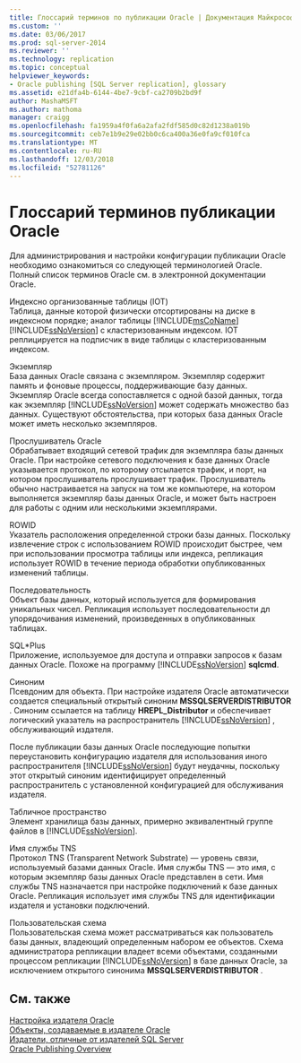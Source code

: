 ```yaml
---
title: Глоссарий терминов по публикации Oracle | Документация Майкрософт
ms.custom: ''
ms.date: 03/06/2017
ms.prod: sql-server-2014
ms.reviewer: ''
ms.technology: replication
ms.topic: conceptual
helpviewer_keywords:
- Oracle publishing [SQL Server replication], glossary
ms.assetid: e21dfa4b-6144-4be7-9cbf-ca2709b2bd9f
author: MashaMSFT
ms.author: mathoma
manager: craigg
ms.openlocfilehash: fa1959a4f0fa6a2afa2fdf585d0c82d1238a019b
ms.sourcegitcommit: ceb7e1b9e29e02bb0c6ca400a36e0fa9cf010fca
ms.translationtype: MT
ms.contentlocale: ru-RU
ms.lasthandoff: 12/03/2018
ms.locfileid: "52781126"
---
```

# <a name="glossary-of-terms-for-oracle-publishing"></a>Глоссарий терминов публикации Oracle
  Для администрирования и настройки конфигурации публикации Oracle необходимо ознакомиться со следующей терминологией Oracle. Полный список терминов Oracle см. в электронной документации Oracle.  
  
 Индексно организованные таблицы (IOT)  
 Таблица, данные которой физически отсортированы на диске в индексном порядке; аналог таблицы [!INCLUDE[msCoName](../../../includes/msconame-md.md)] [!INCLUDE[ssNoVersion](../../../includes/ssnoversion-md.md)] с кластеризованным индексом. IOT реплицируется на подписчик в виде таблицы с кластеризованным индексом.  
  
 Экземпляр  
 База данных Oracle связана с экземпляром. Экземпляр содержит память и фоновые процессы, поддерживающие базу данных. Экземпляр Oracle всегда сопоставляется с одной базой данных, тогда как экземпляр [!INCLUDE[ssNoVersion](../../../includes/ssnoversion-md.md)] может содержать множество баз данных. Существуют обстоятельства, при которых база данных Oracle может иметь несколько экземпляров.  
  
 Прослушиватель Oracle  
 Обрабатывает входящий сетевой трафик для экземпляра базы данных Oracle. При настройке сетевого подключения к базе данных Oracle указывается протокол, по которому отсылается трафик, и порт, на котором прослушиватель прослушивает трафик. Прослушиватель обычно настраивается на запуск на том же компьютере, на котором выполняется экземпляр базы данных Oracle, и может быть настроен для работы с одним или несколькими экземплярами.  
  
 ROWID  
 Указатель расположения определенной строки базы данных. Поскольку извлечение строк с использованием ROWID происходит быстрее, чем при использовании просмотра таблицы или индекса, репликация использует ROWID в течение периода обработки опубликованных изменений таблицы.  
  
 Последовательность  
 Объект базы данных, который используется для формирования уникальных чисел. Репликация использует последовательности дл упорядочивания изменений, произведенных в опубликованных таблицах.  
  
 SQL\*Plus  
 Приложение, используемое для доступа и отправки запросов к базам данных Oracle. Похоже на программу [!INCLUDE[ssNoVersion](../../../includes/ssnoversion-md.md)] **sqlcmd**.  
  
 Синоним  
 Псевдоним для объекта. При настройке издателя Oracle автоматически создается специальный открытый синоним **MSSQLSERVERDISTRIBUTOR** . Синоним ссылается на таблицу **HREPL_Distributor** и обеспечивает логический указатель на распространитель [!INCLUDE[ssNoVersion](../../../includes/ssnoversion-md.md)] , обслуживающий издателя.  
  
 После публикации базы данных Oracle последующие попытки переустановить конфигурацию издателя для использования иного распространителя [!INCLUDE[ssNoVersion](../../../includes/ssnoversion-md.md)] будут неудачны, поскольку этот открытый синоним идентифицирует определенный распространитель с установленной конфигурацией для обслуживания издателя.  
  
 Табличное пространство  
 Элемент хранилища базы данных, примерно эквивалентный группе файлов в [!INCLUDE[ssNoVersion](../../../includes/ssnoversion-md.md)].  
  
 Имя службы TNS  
 Протокол TNS (Transparent Network Substrate) — уровень связи, используемый базами данных Oracle. Имя службы TNS — это имя, с которым экземпляр базы данных Oracle представлен в сети. Имя службы TNS назначается при настройке подключений к базе данных Oracle. Репликация использует имя службы TNS для идентификации издателя и установки подключений.  
  
 Пользовательская схема  
 Пользовательская схема может рассматриваться как пользователь базы данных, владеющий определенным набором ее объектов. Схема администратора репликации владеет всеми объектами, созданными процессом репликации [!INCLUDE[ssNoVersion](../../../includes/ssnoversion-md.md)] в базе данных Oracle, за исключением открытого синонима **MSSQLSERVERDISTRIBUTOR** .  
  
## <a name="see-also"></a>См. также  
 [Настройка издателя Oracle](configure-an-oracle-publisher.md)   
 [Объекты, создаваемые в издателе Oracle](objects-created-on-the-oracle-publisher.md)   
 [Издатели, отличные от издателей SQL Server](non-sql-server-publishers.md)   
 [Oracle Publishing Overview](oracle-publishing-overview.md)  
  
  

